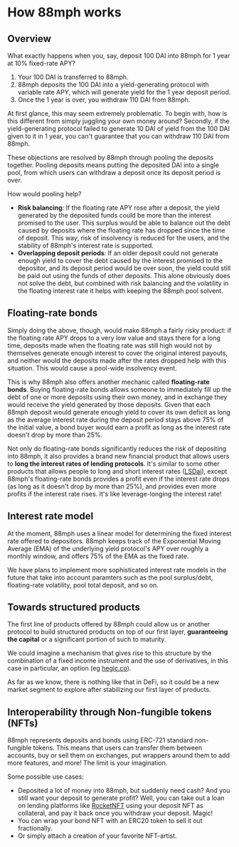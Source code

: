 # How 88mph works

## Overview

What exactly happens when you, say, deposit 100 DAI into 88mph for 1 year at 10% fixed-rate APY?

1. Your 100 DAI is transferred to 88mph.
2. 88mph deposits the 100 DAI into a yield-generating protocol with variable rate APY, which will generate yield for the 1 year deposit period.
3. Once the 1 year is over, you withdraw 110 DAI from 88mph.

At first glance, this may seem extremely problematic. To begin with, how is this different from simply juggling your own money around? Secondly, if the yield-generating protocol failed to generate 10 DAI of yield from the 100 DAI given to it in 1 year, you can't guarantee that you can withdraw 110 DAI from 88mph.

These objections are resolved by 88mph through pooling the deposits together. Pooling deposits means putting the deposited DAI into a single pool, from which users can withdraw a deposit once its deposit period is over.

How would pooling help?

- **Risk balancing**: If the floating rate APY rose after a deposit, the yield generated by the deposited funds could be more than the interest promised to the user. This surplus would be able to balance out the debt caused by deposits where the floating rate has dropped since the time of deposit. This way, risk of insolvency is reduced for the users, and the stability of 88mph's interest rate is supported.
- **Overlapping deposit periods**: If an older deposit could not generate enough yield to cover the debt caused by the interest promised to the depositor, and its deposit period would be over soon, the yield could still be paid out using the funds of other deposits. This alone obviously does not solve the debt, but combined with risk balancing and the volatility in the floating interest rate it helps with keeping the 88mph pool solvent.

## Floating-rate bonds

Simply doing the above, though, would make 88mph a fairly risky product: if the floating rate APY drops to a very low value and stays there for a long time, deposits made when the floating rate was still high would not by themselves generate enough interest to cover the original interest payouts, and neither would the deposits made after the rates dropped help with this situation. This would cause a pool-wide insolvency event.

This is why 88mph also offers another mechanic called **floating-rate bonds**. Buying floating-rate bonds allows someone to immediately fill up the debt of one or more deposits using their own money, and in exchange they would receive the yield generated by those deposits. Given that each 88mph deposit would generate enough yield to cover its own deficit as long as the average interest rate during the deposit period stays above 75% of the initial value, a bond buyer would earn a profit as long as the interest rate doesn't drop by more than 25%.

Not only do floating-rate bonds significantly reduces the risk of depositing into 88mph, it also provides a brand new financial product that allows users to **long the interest rates of lending protocols**. It's similar to some other products that allows people to long and short interest rates ([LSDai](https://lsdai.market/)), except 88mph's floating-rate bonds provides a profit even if the interest rate drops (as long as it doesn't drop by more than 25%), and provides even more profits if the interest rate rises. It's like leverage-longing the interest rate!

## Interest rate model

At the moment, 88mph uses a linear model for determining the fixed interest rate offered to depositors. 88mph keeps track of the Exponential Moving Average (EMA) of the underlying yield protocol's APY over roughly a monthly window, and offers 75% of the EMA as the fixed rate.

We have plans to implement more sophisticated interest rate models in the future that take into account paramters such as the pool surplus/debt, floating-rate volatility, pool total deposit, and so on.

## Towards structured products

The first line of products offered by 88mph could allow us or another protocol to build structured products on top of our first layer, **guaranteeing the capital** or a significant portion of such to maturity.

We could imagine a mechanism that gives rise to this structure by the combination of a fixed income instrument and the use of derivatives, in this case in particular, an option (eg [hegic.co](hegic.co)).

As far as we know, there is nothing like that in DeFi, so it could be a new market segment to explore after stabilizing our first layer of products.

## Interoperability through Non-fungible tokens (NFTs)

88mph represents deposits and bonds using ERC-721 standard non-fungible tokens. This means that users can transfer them between accounts, buy or sell them on exchanges, put wrappers around them to add more features, and more! The limit is your imagination.

Some possible use cases:

- Deposited a lot of money into 88mph, but suddenly need cash? And you still want your deposit to generate profit? Well, you can take out a loan on lending platforms like [RocketNFT](https://medium.com/@AlexMasmej/introducing-rocket-get-a-loan-against-your-nfts-f67b1b5738f0) using your deposit NFT as collateral, and pay it back once you withdraw your deposit. Magic!
- You can wrap your bond NFT with an ERC20 token to sell it out fractionally.
- Or simply attach a creation of your favorite NFT-artist.

